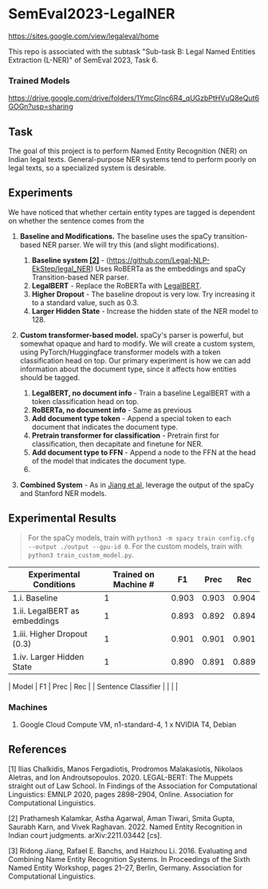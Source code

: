 # SemEval2023-LegalNER

https://sites.google.com/view/legaleval/home

This repo is associated with the subtask "Sub-task B: Legal Named Entities Extraction (L-NER)" of SemEval 2023, Task 6.

### Trained Models
https://drive.google.com/drive/folders/1YmcGInc6R4_qUGzbPtHVuQ8eQut6GOGn?usp=sharing

## Task
The goal of this project is to perform Named Entity Recognition (NER) on Indian legal texts. General-purpose NER systems tend to perform poorly on legal texts, so a specialized system is desirable.

## Experiments

We have noticed that whether certain entity types are tagged is dependent on whether the sentence comes from the 

1. **Baseline and Modifications.** The baseline uses the spaCy transition-based NER parser. We will try this (and slight modifications).
    1. **Baseline system [[2]](#2)** - (https://github.com/Legal-NLP-EkStep/legal_NER) Uses RoBERTa as the embeddings and spaCy Transition-based NER parser.
    2. **LegalBERT** - Replace the RoBERTa with [LegalBERT](#1).
    3. **Higher Dropout** - The baseline dropout is very low. Try increasing it to a standard value, such as 0.3.
    4. **Larger Hidden State** - Increase the hidden state of the NER model to 128.
2. **Custom transformer-based model.** spaCy's parser is powerful, but somewhat opaque and hard to modify. We will create a custom system, using PyTorch/Huggingface transformer models with a token classification head on top. Our primary experiment is how we can add information about the document type, since it affects how entities should be tagged. 
    1. **LegalBERT, no document info** - Train a baseline LegalBERT with a token classification head on top.
    2. **RoBERTa, no document info** - Same as previous
    3. **Add document type token** - Append a special token to each document that indicates the document type.
    4. **Pretrain transformer for classification** - Pretrain first for classification, then decapitate and finetune for NER.
    5. **Add document type to FFN** - Append a node to the FFN at the head of the model that indicates the document type.
    6. 
  
6. **Combined System** - As in [Jiang et al](#3), leverage the output of the spaCy and Stanford NER models.

## Experimental Results

> For the spaCy models, train with `python3 -m spacy train config.cfg --output ./output --gpu-id 0`.
> For the custom models, train with `python3 train_custom_model.py`.

| Experimental Conditions | Trained on Machine # | F1 | Prec | Rec |
| --- | --- | --- | --- | --- |
| 1.i. Baseline | 1 | 0.903 | 0.903 | 0.904 |
| 1.ii. LegalBERT as embeddings | 1 | 0.893 | 0.892 | 0.894 |
| 1.iii. Higher Dropout (0.3) | 1 | 0.901 | 0.901 | 0.901 |
| 1.iv. Larger Hidden State | 1 | 0.890 | 0.891 | 0.889 |

| Model | F1 | Prec | Rec |
| Sentence Classifier | | | |


### Machines
1. Google Cloud Compute VM, n1-standard-4, 1 x NVIDIA T4, Debian


## References
<a id="1">[1]</a>  Ilias Chalkidis, Manos Fergadiotis, Prodromos Malakasiotis, Nikolaos Aletras, and Ion Androutsopoulos. 2020. LEGAL-BERT: The Muppets straight out of Law School. In Findings of the Association for Computational Linguistics: EMNLP 2020, pages 2898–2904, Online. Association for Computational Linguistics.

<a id="2">[2]</a> Prathamesh Kalamkar, Astha Agarwal, Aman Tiwari, Smita Gupta, Saurabh Karn, and Vivek Raghavan. 2022. Named Entity Recognition in Indian court judgments. arXiv:2211.03442 [cs].

<a id="3">[3]</a> Ridong Jiang, Rafael E. Banchs, and Haizhou Li. 2016. Evaluating and Combining Name Entity Recognition Systems. In Proceedings of the Sixth Named Entity Workshop, pages 21–27, Berlin, Germany. Association for Computational Linguistics.

